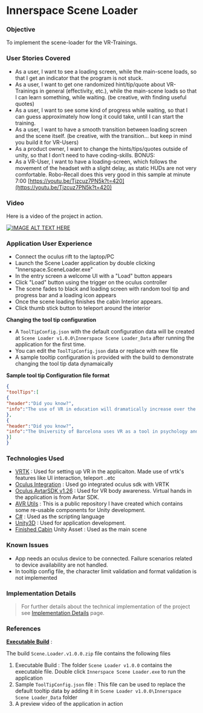 # Innerspace Scene Loader

### Objective 
To implement the scene-loader for the VR-Trainings.
### User Stories Covered
-   As a user, I want to see a loading screen, while the main-scene loads, so that I get an indicator that the program is not stuck.
-   As a user, I want to get one randomized hint/tip/quote about VR-Trainings in general (effectivity, etc.), while the main-scene loads so that I can learn something, while waiting. (be creative, with finding useful quotes)
-   As a user, I want to see some kind of progress while waiting, so that I can guess approximately how long it could take, until I can start the training.
-   As a user, I want to have a smooth transition between loading screen and the scene itself. (be creative, with the transition… but keep in mind you build it for VR-Users)
-   As a product owner, I want to change the hints/tips/quotes outside of unity, so that I don’t need to have coding-skills.
BONUS:
-   As a VR-User, I want to have a loading-screen, which follows the movement of the headset with a slight delay, as static HUDs are not very comfortable. Robo-Recall does this very good in this sample at minute 7:00 [https://youtu.be/Tjzcuz7PN5k?t=420](https://youtu.be/Tjzcuz7PN5k?t=420)

### Video

Here is a video of the project in action.

[![IMAGE ALT TEXT HERE](https://img.youtube.com/vi/FGkpgwpMenE/0.jpg)](https://www.youtube.com/watch?v=FGkpgwpMenE)

### Application User Experience

-   Connect the oculus rift to the laptop/PC
-   Launch the Scene Loader application by double clicking "Innerspace.SceneLoader.exe"
-   In the entry screen a welcome UI with a "Load" button appears
-   Click "Load" button using the trigger on the oculus controller
-   The scene fades to black and loading screen with random tool tip and progress bar and a loading icon appears
-   Once the scene loading finishes the cabin Interior appears.
-   Click thumb stick button to teleport around the interior

**Changing the tool tip configuration**

-   A `ToolTipConfig.json` with the default configuration data will be created at `Scene Loader v1.0.0\Innerspace Scene Loader_Data` after running the application for the first time.
-   You can edit the `ToolTipConfig.json` data or replace with new file
-   A sample tooltip configuration is provided with the build to demonstrate changing the tool tip data dynamaically

**Sample tool tip Configuration file format**
```json
{
"toolTips":[
{
"header":"Did you know?",  
"info":"The use of VR in education will dramatically increase over the next few years. While it is unlikely to replace traditional face-to-face teaching methods anytime soon."  
},  
{
"header":"Did you know?",  
"info":"The University of Barcelona uses VR as a tool in psychology and neuroscience. UCLA is training neurosurgeons using their “Surgical Theatre”"  
}]
}
```

### Technologies Used

-   [VRTK](https://assetstore.unity.com/packages/tools/integration/vrtk-virtual-reality-toolkit-vr-toolkit-64131) : Used for setting up VR in the applicaiton. Made use of vrtk's features like UI interaction, teleport ..etc
-   [Oculus Integration](https://assetstore.unity.com/packages/tools/integration/oculus-integration-82022) : Used go integrated oculus sdk with VRTK
-   [Oculus AvtarSDK v1.26](https://developer.oculus.com/downloads/package/oculus-avatar-sdk/1.26.0/) : Used for VR body awareness. Virtual hands in the application is from Avtar SDK.
-   [AVR Utils](AVR%20Utils) : This is a public repository I have created which contains some re-usable components for Unity development.
-   [C#](https://docs.microsoft.com/en-us/dotnet/csharp/) :  Used as the scripting language
-   [Unity3D](http://Unity3D) : Used for application development. 
-   [Finished Cabin](https://assetstore.unity.com/packages/3d/environments/urban/furnished-cabin-71426) Unity Asset : Used as the main scene


### Known Issues
-  App needs an oculus device to be connected. Failure scenarios related to device availability are not handled.
-   In tooltip config file, the character limit validation and format validation is not implemented

### Implementation Details
>For further details about the technical implementation of the project see [Implementation Details](https://github.com/ajnaduvil/InnerSpace.SceneLoader/blob/master/Implementation%20Details.md) page.

### References

**[Executable Build](https://github.com/ajnaduvil/InnerSpace.SceneLoader/releases/tag/v1.0.0)** :

The build `Scene.Loader.v1.0.0.zip` file contains the following files

1. Executable Build : The folder `Scene Loader v1.0.0` contains the executable file. Double click `Innerspace Scene Loader.exe` to run the application
2. Sample `ToolTipConfig.json` file : This file can be used to replace the default tooltip data by adding it in `Scene Loader v1.0.0\Innerspace Scene Loader_Data` folder
3.  A preview video of the application in action




